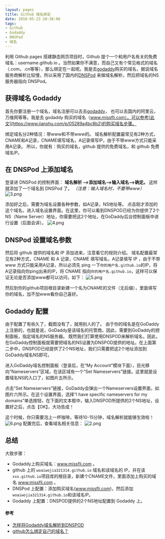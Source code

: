 ```yaml
---
layout: pages
title: Github 域名绑定
date: 2018-05-23 20:38:08
tags:
- Github
- Godaddy
- DNSPod
- 域名
---
```


利用 Github pages 搭建静态网页项目时，Github 提个一个和用户名有关的免费域名：username.github.io 。当然如果你不满意，而自己又有个常见格式的域名（.com，.cn等等），那么绑定在一起呢。我是去[godaddy](https://sg.godaddy.com/zh/)购买的域名，据说域名服务商解析比较慢，所以采用了国内的[DNSPod](https://www.dnspod.cn/)
来做域名解析，然后把域名的NS服务器指向 DNSPod。
<!-- more -->

## 获得域名 Godaddy 
首先你要注册一个域名，域名注册可以去去[godaddy](https://sg.godaddy.com/zh/)， 也可以去国内的阿里云，万维网等等。我是去 godaddy 购买的域名（www.missfli.com）。可以参考[此文](https://www.jianshu.com/p/05289a4bc8b2)的购买域名步骤。

绑定域名分2种情况：带www和不带www的。
域名解析配置最常见有2种方式，CNAME和A记录，CNAME填写域名，A记录填写IP，由于不带www方式只能采用A记录。
所以，你就有：购买的域名，github 提供的免费域名，和 github 免费域名IP。

## 在 DNSPod 上添加域名
登录进 DNSPod 的控制界面：
**域名解析 -->添加域名-->输入域名-->确定。**
这样就添加了一个域名到 DNSPod 了。
*（注意：输入域名时，不要带www）*
![3.png](https://upload-images.jianshu.io/upload_images/1464420-5bf2b3e12531a1f4.png?imageMogr2/auto-orient/strip%7CimageView2/2/w/1240)

添加好之后，需要为域名设置各种参数，如A记录，NS地址等。
点击刚才添加的这个域名，进入域名设置界面。在这里，你可以看到DNSPOD已经为你提供了2个NS（Name Server）地址，你需要把这2个地址，在GoDaddy后台控制面板中进行设置（后面会讲）。
![4.png](https://upload-images.jianshu.io/upload_images/1464420-34c5262413c2694f.png?imageMogr2/auto-orient/strip%7CimageView2/2/w/1240)

## DNSPod 设置域名参数
然后将 github 提供的域名和 IP 添加进来，注意看它的规则介绍。
域名配置最常见有2种方式，CNAME 和 A 记录，CNAME 填写域名，A记录填写 IP ，由于不带 www 方式只能采用A记录，所以必须先 ping 一下`你的用户名.github.io`的IP，将A记录指向你ping出来的IP，将 CNAME 指向`你的用户名.github.io`，这样可以保证无论是否添加www都可以访问，如下：
![5.png](https://upload-images.jianshu.io/upload_images/1464420-05e8cbfd8c10ddef.png?imageMogr2/auto-orient/strip%7CimageView2/2/w/1240)

然后到你的github项目根目录新建一个名为CNAME的文件（无后缀），里面填写你的域名，加不加www看你自己喜好。

## Godaddy 配置
由于配置了有些久了，截图没有了，就用别人的了。
由于你的域名是在GoDaddy上注册的，也就是说，GoDaddy是该域名的托管商。因此，需要到GoDaddy的控制面板，指定域名的NS服务器。
既然我们打算使用DNSPOD来解析域名，因此，在GoDaddy控制面板就需要把域名的NS设置为DNSPOD提供的地址。在上面第二步中，DNSPOD已经提供了2个NS地址，我们只需要把这2个地址添加到GoDaddy域名NS即可。

进入GoDaddy域名控制面板（登录后，在“My Account”模块下面），目光移向“Nameservers”区域，在该区域有一个“Set Nameservers”链接。这里就是设置域名NS的入口了，如图片五所示。

点击“Set Nameservers”链接，GoDaddy会弹出一个Nameservers设置界面，如图片六所示。在这个设置界面，选择“I have specific nameservers for my domains”单选按钮，在下面的文本框中，输入DNSPOD所提供的2个NS地址，设置好之后，点击【OK】，大功告成！

这个时候，你只需要泡上一杯咖啡，等待10-15分钟，域名解析就能够生效啦！
![6.png](https://upload-images.jianshu.io/upload_images/1464420-0dab1206da30d31d.png?imageMogr2/auto-orient/strip%7CimageView2/2/w/1240)
配置完后，查看域名相关信息：
![2.png](https://upload-images.jianshu.io/upload_images/1464420-765af381a2df0a61.png?imageMogr2/auto-orient/strip%7CimageView2/2/w/1240)

## 总结
大致步骤：
* Godaddy上购买域名：www.missfli.com 。
* github 上的 `woaiwojia321314.github.io` 域名和该域名的  IP，并在该 `xxx.github.io`项目库的根目录，新建个CNAME文件，里面添加上购买的域名 www.missfli.com  。
* DNSPod 上配置：添加购买域名(www.missfli.com)，然后添加`woaiwojia321314.github.io`和该域名IP。
* Godaddy 上配置：DNSPOD提供的2个NS地址配置到 Godaddy 上。


#### 参考
* [怎样将Godaddy域名解析到DNSPOD](https://jingyan.baidu.com/article/39810a23c5a3a3b636fda699.html)
* [github怎么绑定自己的域名？](https://www.zhihu.com/question/31377141)


